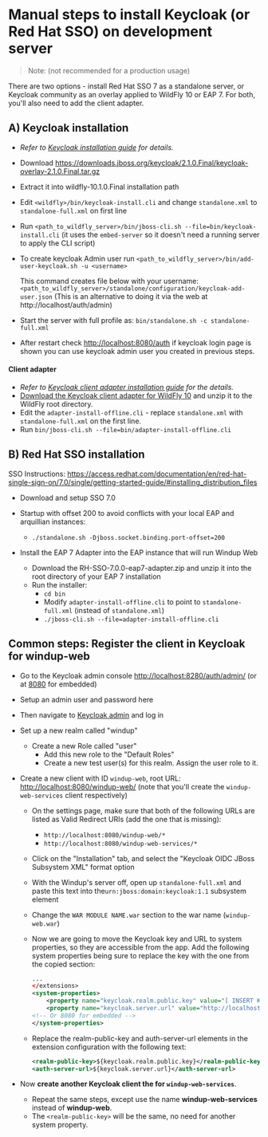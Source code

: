 # Manual steps to install Keycloak (or Red Hat SSO) on development server

> Note: (not recommended for a production usage)

There are two options - install Red Hat SSO 7 as a standalone server, or Keycloak community as an overlay applied to WildFly 10 or EAP 7. For both, you'll also need to add the client adapter.

## A) Keycloak installation
* _Refer to [Keycloak installation guide](https://keycloak.gitbooks.io/server-installation-and-configuration/content/v/2.2/topics/installation.html) for details._

* Download https://downloads.jboss.org/keycloak/2.1.0.Final/keycloak-overlay-2.1.0.Final.tar.gz

* Extract it into wildfly-10.1.0.Final installation path

* Edit  `<wildfly>/bin/keycloak-install.cli` and change `standalone.xml` to `standalone-full.xml` on first line
* Run  `<path_to_wildfly_server>/bin/jboss-cli.sh --file=bin/keycloak-install.cli` (it uses the `embed-server` so it doesn't need a running server to apply the CLI script)
* To create keycloak Admin user run  `<path_to_wildfly_server>/bin/add-user-keycloak.sh -u <username>`

	This command creates file below with your username:
	`<path_to_wildfly_server>/standalone/configuration/keycloak-add-user.json`
	(This is an alternative to doing it via the web at http://localhost/auth/admin)

* Start the server with full profile as: `bin/standalone.sh -c standalone-full.xml`
* After restart check <http://localhost:8080/auth> if keycloak login page is shown you can use keycloak admin user you created in previous steps.

#### Client adapter
* _Refer to [Keycloak client adapter installation guide](https://keycloak.gitbooks.io/getting-started-tutorials/content/topics/secure-jboss-app/install-client-adapter.html) for the details._
* [Download the Keycloak client adapter for WildFly 10](http://www.keycloak.org/downloads.html) and unzip
  it to the WildFly root directory.
* Edit the `adapter-install-offline.cli` - replace `standalone.xml` with `standalone-full.xml` on the first line.
* Run `bin/jboss-cli.sh --file=bin/adapter-install-offline.cli`


## B) Red Hat SSO installation

SSO Instructions:
https://access.redhat.com/documentation/en/red-hat-single-sign-on/7.0/single/getting-started-guide/#installing_distribution_files

 * Download and setup SSO 7.0
 * Startup with offset 200 to avoid conflicts with your local EAP and arquillian instances:
   * `./standalone.sh -Djboss.socket.binding.port-offset=200`

 * Install the EAP 7 Adapter into the EAP instance that will run Windup Web
   * Download the RH-SSO-7.0.0-eap7-adapter.zip and unzip it into the root directory of your EAP 7 installation
   * Run the installer:
     * `cd bin`
     * Modify `adapter-install-offline.cli` to point to `standalone-full.xml` (instead of `standalone.xml`)
     * `./jboss-cli.sh --file=adapter-install-offline.cli`



##  Common steps: Register the client in Keycloak for windup-web

* Go to the Keycloak admin console [http://localhost:8280/auth/admin/](http://localhost:8280/auth/admin/) (or at [8080](http://localhost:8080/auth/admin/) for embedded)
* Setup an admin user and password here
* Then navigate to [Keycloak admin](http://localhost:8280/auth/admin/) and log in
* Set up a new realm called "windup"
  * Create a new Role called "user"
    * Add this new role to the "Default Roles"
    * Create a new test user(s) for this realm. Assign the user role to it.

* Create a new client with ID `windup-web`, root URL: [http://localhost:8080/windup-web/](http://localhost:8080/windup-web/) (note that you'll create the `windup-web-services` client respectively)
    * On the settings page, make sure that both of the following URLs are listed as Valid Redirect URIs (add the one that is missing):
      * `http://localhost:8080/windup-web/*`
      * `http://localhost:8080/windup-web-services/*`

    * Click on the "Installation" tab, and select the "Keycloak OIDC JBoss Subsystem XML" format option
    * With the Windup's server off, open up `standalone-full.xml` and paste this text into the`urn:jboss:domain:keycloak:1.1` subsystem element
    * Change the `WAR MODULE NAME.war` section to the war name (`windup-web.war`)
  * Now we are going to move the Keycloak key and URL to system properties, so they are accessible from the app.
    Add the following system properties being sure to replace the key with the one from the copied section:

      ```xml
      ...
      </extensions>
      <system-properties>
          <property name="keycloak.realm.public.key" value="[ INSERT KEY HERE ]"/>
          <property name="keycloak.server.url" value="http://localhost:8280/auth"/>
	  <!-- Or 8080 for embedded -->
      </system-properties>
      ```

  * Replace the realm-public-key and auth-server-url elements in the extension configuration with the following text:

      ```xml
      <realm-public-key>${keycloak.realm.public.key}</realm-public-key>
      <auth-server-url>${keycloak.server.url}</auth-server-url>
      ```

* Now **create another Keycloak client the  for `windup-web-services`**.
  * Repeat the same steps, except use the name **windup-web-services** instead of **windup-web**.
  * The `<realm-public-key>` will be the same, no need for another system property.


